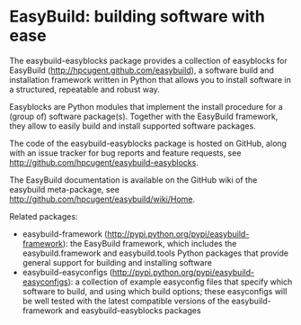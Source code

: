 EasyBuild: building software with ease
=======================================

The easybuild-easyblocks package provides a collection of easyblocks for EasyBuild
(http://hpcugent.github.com/easybuild), a software build and installation framework written in Python
that allows you to install software in a structured, repeatable and robust way.

Easyblocks are Python modules that implement the install procedure for a (group of) software package(s).
Together with the EasyBuild framework, they allow to easily build and install supported software packages.

The code of the easybuild-easyblocks package is hosted on GitHub, along with an issue tracker for
bug reports and feature requests, see http://github.com/hpcugent/easybuild-easyblocks.

The EasyBuild documentation is available on the GitHub wiki of the easybuild meta-package,
see http://github.com/hpcugent/easybuild/wiki/Home.

Related packages:
 * easybuild-framework (http://pypi.python.org/pypi/easybuild-framework):
     the EasyBuild framework, which includes the easybuild.framework and easybuild.tools Python packages
     that provide general support for building and installing software
 * easybuild-easyconfigs (http://pypi.python.org/pypi/easybuild-easyconfigs):
     a collection of example easyconfig files that specify which software to build, and using
     which build options; these easyconfigs will be well tested with the latest compatible
     versions of the easybuild-framework and easybuild-easyblocks packages
